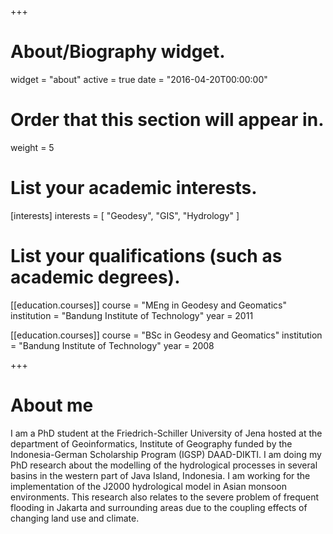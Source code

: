 +++
# About/Biography widget.
widget = "about"
active = true
date = "2016-04-20T00:00:00"

# Order that this section will appear in.
weight = 5

# List your academic interests.
[interests]
  interests = [
    "Geodesy",
    "GIS",
    "Hydrology"
  ]

# List your qualifications (such as academic degrees).
[[education.courses]]
  course = "MEng in Geodesy and Geomatics"
  institution = "Bandung Institute of Technology"
  year = 2011

[[education.courses]]
  course = "BSc in Geodesy and Geomatics"
  institution = "Bandung Institute of Technology"
  year = 2008
 
+++

# About me

I am a PhD student at the Friedrich-Schiller University of Jena hosted at the department of Geoinformatics, Institute of Geography funded by the Indonesia-German Scholarship Program (IGSP) DAAD-DIKTI. I am doing my PhD research about the modelling of the hydrological processes in several basins in the western part of Java Island, Indonesia. I am working for the implementation of the J2000 hydrological model in Asian monsoon environments. This research also relates to the severe problem of frequent flooding in Jakarta and surrounding areas due to the coupling effects of changing land use and climate.

